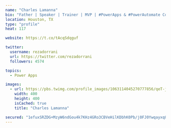 ```yaml
---
name: "Charles Lamanna"
bio: "Father | Speaker | Trainer | MVP | #PowerApps & #PowerAutomate Community Super User | YouTuber Right-pointing triangle http://youtube.com/c/rezadorrani | Learn - Share - Clockwise rightwards and leftwards open circle arrows"
location: Houston, TX
type: "profile"
heat: 117

website: https://t.co/tAcqSdqguf

twitter:
  username: rezadorrani
  url: https://twitter.com/rezadorrani
  followers: 4574

topics:
  - Power Apps

images:
  - url: https://pbs.twimg.com/profile_images/1063114045270777856/qeT-jpWr_400x400.jpg
    width: 400
    height: 400
    isCached: true
    title: "Charles Lamanna"

secured: "1efuxSRZDG+MzyW6ndGou4k7KHz4GRo3CBVeHilKDbhK0Pb/j0FJ0Ywqayxq8h9WgD4c+AzeUOdjjpM7LAvHmPyPnVaaFCQVJQ2RBIfCqHTp+Q4BQg4FkQCGOWOVm6yTu0s/a5qOR92il4/3uabtjqnxRdDbksHmh1j2h9MkAyuOrsTVFwuilNzLlVQP0QGGvbwo7Etcr/UJE0Y4/CLxnSjA7lTsUtU4z8dJ7bKK7o0ejxT9H/cie970/OZgIBbAGOSYzWEtRMUMwrPYQ+kJCc8Q6/bkqeqBWHKVJCDF5K0zdvTD9mZnud9/jCBtcsYyM1RU7n3gBty9sg6c3d2KNlpeg3zX13XBouxeKV0W7wUkbxMCLy43RqSSLbSN+7iUXH6G6VtLqSkAJLhWbXMzuR7SA6o82E8bFoRbCBCAnn0=;SU0FvqZL58848ROdnh9BXw=="
---
```



